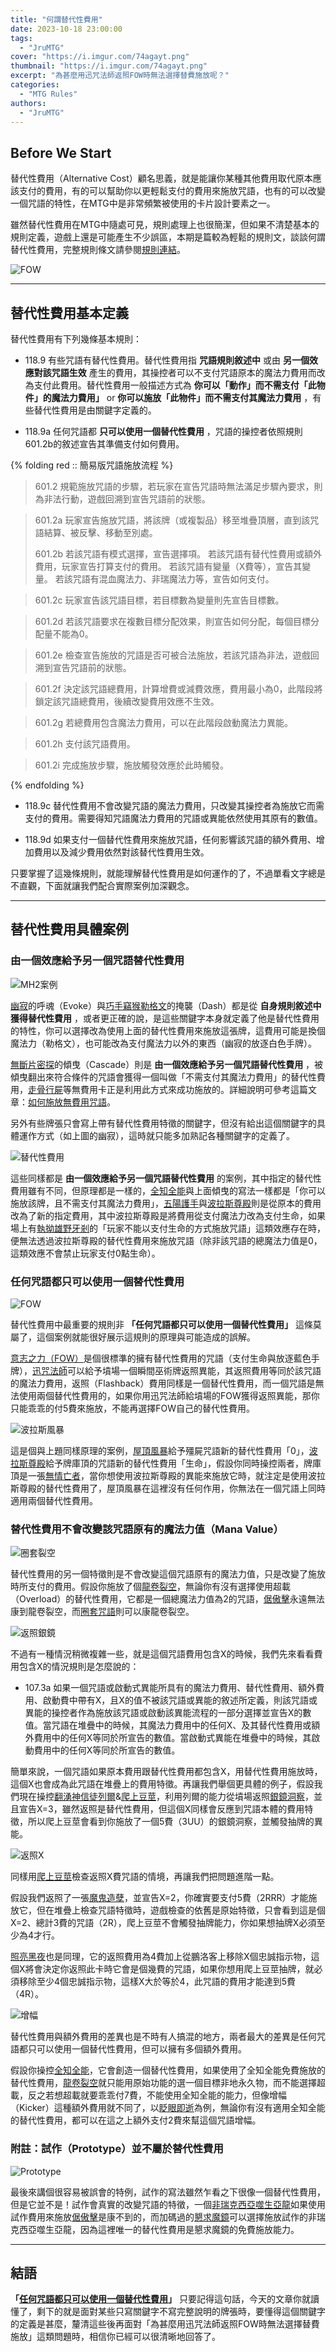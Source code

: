 ```yaml
---
title: "何謂替代性費用"
date: 2023-10-18 23:00:00
tags:
  - "JruMTG"
cover: "https://i.imgur.com/74agayt.png"
thumbnail: "https://i.imgur.com/74agayt.png"
excerpt: "為甚麼用迅咒法師返照FOW時無法選擇替費施放呢？"
categories:
  - "MTG Rules"
authors:
  - "JruMTG"
---
```


## Before We Start

替代性費用（Alternative Cost）顧名思義，就是能讓你某種其他費用取代原本應該支付的費用，有的可以幫助你以更輕鬆支付的費用來施放咒語，也有的可以改變一個咒語的特性，在MTG中是非常頻繁被使用的卡片設計要素之一。

雖然替代性費用在MTG中隨處可見，規則處理上也很簡潔，但如果不清楚基本的規則定義，遊戲上還是可能產生不少誤區，本期是篇較為輕鬆的規則文，談談何謂替代性費用，完整規則條文請參閱[規則連結](https://mtg.fandom.com/wiki/Alternative_cost)。

![FOW](https://i.imgur.com/hCKhuK9.jpg)

---

## 替代性費用基本定義

替代性費用有下列幾條基本規則：

- 118.9
  有些咒語有替代性費用。替代性費用指 **咒語規則敘述中** 或由 **另一個效應對該咒語生效** 產生的費用，其操控者可以不支付咒語原本的魔法力費用而改為支付此費用。替代性費用一般描述方式為 **你可以「動作」而不需支付「此物件」的魔法力費用」** or **你可以施放「此物件」而不需支付其魔法力費用** ，有些替代性費用是由關鍵字定義的。

- 118.9a
  任何咒語都 **只可以使用一個替代性費用** ，咒語的操控者依照規則601.2b的敘述宣告其準備支付如何費用。

{% folding red :: 簡易版咒語施放流程 %}

> 601.2
> 規範施放咒語的步驟，若玩家在宣告咒語時無法滿足步驟內要求，則為非法行動，遊戲回溯到宣告咒語前的狀態。

> 601.2a
> 玩家宣告施放咒語，將該牌（或複製品）移至堆疊頂層，直到該咒語結算、被反擊、移動至別處。
>
> 601.2b
> 若該咒語有模式選擇，宣告選擇項。
> 若該咒語有替代性費用或額外費用，玩家宣告打算支付的費用。
> 若該咒語有變量（X費等），宣告其變量。
> 若該咒語有混血魔法力、非瑞魔法力等，宣告如何支付。

> 601.2c
> 玩家宣告該咒語目標，若目標數為變量則先宣告目標數。

> 601.2d
> 若該咒語要求在複數目標分配效果，則宣告如何分配，每個目標分配量不能為0。

> 601.2e
> 檢查宣告施放的咒語是否可被合法施放，若該咒語為非法，遊戲回溯到宣告咒語前的狀態。

> 601.2f
> 決定該咒語總費用，計算增費或減費效應，費用最小為0，此階段將鎖定該咒語總費用，後續改變費用效應不生效。

> 601.2g
> 若總費用包含魔法力費用，可以在此階段啟動魔法力異能。

> 601.2h
> 支付該咒語費用。

> 601.2i
> 完成施放步驟，施放觸發效應於此時觸發。

{% endfolding %}

- 118.9c
  替代性費用不會改變咒語的魔法力費用，只改變其操控者為施放它而需支付的費用。需要得知咒語魔法力費用的咒語或異能依然使用其原有的數值。

- 118.9d
  如果支付一個替代性費用來施放咒語，任何影響該咒語的額外費用、增加費用以及減少費用依然對該替代性費用生效。

只要掌握了這幾條規則，就能理解替代性費用是如何運作的了，不過單看文字總是不直觀，下面就讓我們配合實際案例加深觀念。

---

## 替代性費用具體案例

### 由一個效應給予另一個咒語替代性費用

![MH2案例](https://i.imgur.com/0eZIugH.jpg)

[幽寂](https://scryfall.com/card/mh2/32/solitude)的呼魂（Evoke）與[巧手竊猴勒格文](https://scryfall.com/card/mh2/138/ragavan-nimble-pilferer)的掩襲（Dash）都是從 **自身規則敘述中獲得替代性費用** ，或者更正確的說，是這些關鍵字本身就定義了他是替代性費用的特性，你可以選擇改為使用上面的替代性費用來施放這張牌，這費用可能是換個魔法力（勒格文），也可能改為支付魔法力以外的東西（幽寂的放逐白色手牌）。

[無斷片密探](https://scryfall.com/card/mh2/292/shardless-agent)的傾曳（Cascade）則是 **由一個效應給予另一個咒語替代性費用** ，被傾曳翻出來符合條件的咒語會獲得一個叫做「不需支付其魔法力費用」的替代性費用，[走骨行屍](https://scryfall.com/card/tsr/121/living-end)等無費用卡正是利用此方式來成功施放的。詳細說明可參考這篇文章：[如何施放無費用咒語](https://guildmagesforum.tw/casting-spell-without-mana-cost/)。

另外有些牌張只會寫上帶有替代性費用特徵的關鍵字，但沒有給出這個關鍵字的具體運作方式（如上圖的幽寂），這時就只能多加熟記各種關鍵字的定義了。

![替代性費用](https://i.imgur.com/QsfWLyA.jpg)

這些同樣都是 **由一個效應給予另一個咒語替代性費用** 的案例，其中指定的替代性費用雖有不同，但原理都是一樣的，[全知全能](https://scryfall.com/card/m19/65/omniscience)與上面傾曳的寫法一樣都是「你可以施放該牌，且不需支付其魔法力費用」，[五陽護手](https://scryfall.com/card/c17/211/fist-of-suns)與[波拉斯尊殿](https://scryfall.com/card/war/79/bolass-citadel)則是從原本的費用改為了新的指定費用，其中波拉斯尊殿是將費用從支付魔法力改為支付生命，如果場上有[執拗雄野牙剎](https://scryfall.com/card/znr/240/yasharn-implacable-earth)的「玩家不能以支付生命的方式施放咒語」這類效應存在時，便無法透過波拉斯尊殿的替代性費用來施放咒語（除非該咒語的總魔法力值是0，這類效應不會禁止玩家支付0點生命）。

### 任何咒語都只可以使用一個替代性費用

![FOW](https://i.imgur.com/hCKhuK9.jpg)

替代性費用中最重要的規則非 **「任何咒語都只可以使用一個替代性費用」** 這條莫屬了，這個案例就能很好展示這規則的原理與可能造成的誤解。

[意志之力（FOW）](https://scryfall.com/card/ema/49/force-of-will)是個很標準的擁有替代性費用的咒語（支付生命與放逐藍色手牌），[迅咒法師](https://scryfall.com/card/uma/71/snapcaster-mage)可以給予墳場一個瞬間巫術牌返照異能，其返照費用等同於該咒語的魔法力費用，返照（Flashback）費用同樣是一個替代性費用，而一個咒語是無法使用兩個替代性費用的，如果你用迅咒法師給墳場的FOW獲得返照異能，那你只能乖乖的付5費來施放，不能再選擇FOW自己的替代性費用。

![波拉斯風暴](https://i.imgur.com/Iu68bSK.jpg)

這是個與上題同樣原理的案例，[屋頂風暴](https://scryfall.com/card/mic/103/rooftop-storm)給予殭屍咒語新的替代性費用「0」，[波拉斯尊殿](https://scryfall.com/card/war/79/bolass-citadel)給予牌庫頂的咒語新的替代性費用「生命」，假設你同時操控兩者，牌庫頂是一張[無情亡者](https://scryfall.com/card/soi/131/relentless-dead)，當你想使用波拉斯尊殿的異能來施放它時，就注定是使用波拉斯尊殿的替代性費用了，屋頂風暴在這裡沒有任何作用，你無法在一個咒語上同時適用兩個替代性費用。

### 替代性費用不會改變該咒語原有的魔法力值（Mana Value）

![圈套裂空](https://i.imgur.com/pxa0o4K.jpg)

替代性費用的另一個特徵則是不會改變這個咒語原有的魔法力值，只是改變了施放時所支付的費用。假設你施放了個[龍卷裂空](https://scryfall.com/card/cmm/84/cyclonic-rift)，無論你有沒有選擇使用超載（Overload）的替代性費用，它都是一個總魔法力值為2的咒語，[倨傲擊](https://scryfall.com/card/khm/54/disdainful-stroke)永遠無法康到龍卷裂空，而[圈套咒語](https://scryfall.com/card/bbd/132/spell-snare)則可以康龍卷裂空。

![返照銀鏡](https://i.imgur.com/pu8lLoT.jpg)

不過有一種情況稍微複雜一些，就是這個咒語費用包含X的時候，我們先來看看費用包含X的情況規則是怎麼說的：

- 107.3a
  如果一個咒語或啟動式異能所具有的魔法力費用、替代性費用、額外費用、啟動費中帶有X，且X的值不被該咒語或異能的敘述所定義，則該咒語或異能的操控者作為施放該咒語或啟動該異能流程的一部分選擇並宣告X的數值。當咒語在堆疊中的時候，其魔法力費用中的任何X、及其替代性費用或額外費用中的任何X等同於所宣告的數值。當啟動式異能在堆疊中的時候，其啟動費用中的任何X等同於所宣告的數值。

簡單來說，一個咒語如果原本費用跟替代性費用都包含X，用替代性費用施放時，這個X也會成為此咒語在堆疊上的費用特徵。再讓我們舉個更具體的例子，假設我們現在操控[翻湧神信徒列爾](https://scryfall.com/card/mid/59/lier-disciple-of-the-drowned)&[爬上豆莖](https://scryfall.com/card/woe/195/up-the-beanstalk)，利用列爾的能力從墳場返照[銀鏡洞察](https://scryfall.com/card/dmu/65/silver-scrutiny)，並且宣告X=3，雖然返照是替代性費用，但這個X同樣會反應到咒語本體的費用特徵，所以爬上豆莖會看到你施放了一個5費（3UU）的銀鏡洞察，並觸發抽牌的異能。

![返照X](https://i.imgur.com/ytm2W5c.jpg)

同樣用[爬上豆莖](https://scryfall.com/card/woe/195/up-the-beanstalk)檢查返照X費咒語的情境，再讓我們把問題進階一點。

假設我們返照了一張[魔鬼造孽](https://scryfall.com/card/c19/138/devils-play)，並宣告X=2，你確實要支付5費（2RRR）才能施放它，但在堆疊上檢查咒語特徵時，遊戲檢查的依舊是原始特徵，只會看到這是個X=2、總計3費的咒語（2R），爬上豆莖不會觸發抽牌能力，你如果想抽牌X必須至少為4才行。

[照亮黑夜](https://scryfall.com/card/mid/146/light-up-the-night)也是同理，它的返照費用為4費加上從鵬洛客上移除X個忠誠指示物，這個X將會決定你返照此卡時它會是個幾費的咒語，如果你想用爬上豆莖抽牌，就必須移除至少4個忠誠指示物，這樣X大於等於4，此咒語的費用才能達到5費（4R）。

![增幅](https://i.imgur.com/OBP3VBO.jpg)

替代性費用與額外費用的差異也是不時有人搞混的地方，兩者最大的差異是任何咒語都只可以使用一個替代性費用，但可以擁有多個額外費用。

假設你操控[全知全能](https://scryfall.com/card/m19/65/omniscience)，它會創造一個替代性費用，如果使用了全知全能免費施放的替代性費用，[龍卷裂空](https://scryfall.com/card/cmm/84/cyclonic-rift)就只能用原始功能的選一個目標非地永久物，而不能選擇超載，反之若想超載就要乖乖付7費，不能使用全知全能的能力，但像增幅（Kicker）這種額外費用就不同了，以[眨眼即逝](https://scryfall.com/card/dom/46/blink-of-an-eye)為例，無論你有沒有適用全知全能的替代性費用，都可以在這之上額外支付2費來幫這個咒語增幅。

### 附註：試作（Prototype）並不屬於替代性費用

![Prototype](https://i.imgur.com/YqZWJTS.jpg)

最後來講個很容易被誤會的特例，試作的寫法雖然乍看之下很像一個替代性費用，但是它並不是！試作會真實的改變咒語的特徵，一個[非瑞克西亞噬生亞龍](https://scryfall.com/card/bro/121/phyrexian-fleshgorger)如果使用試作費用來施放[倨傲擊](https://scryfall.com/card/khm/54/disdainful-stroke)是康不到的，而加碼過的[懇求魔鏡](https://scryfall.com/card/woe/82/beseech-the-mirror)可以選擇施放試作的非瑞克西亞噬生亞龍，因為這裡唯一的替代性費用是懇求魔鏡的免費施放能力。

---

## 結語

**「[任何咒語都只可以使用一個替代性費用](#任何咒語都只可以使用一個替代性費用)」** 只要記得這句話，今天的文章你就讀懂了，剩下的就是面對某些只寫關鍵字不寫完整說明的牌張時，要懂得這個關鍵字的定義是甚麼，釐清這些後再面對「為甚麼用迅咒法師返照FOW時無法選擇替費施放」這類問題時，相信你已經可以很清晰地回答了。
